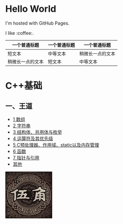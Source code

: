 <!DOCTYPE html>
<html>
<head>
	<meta charset="utf-8">
	<title>XINWUYA</title>
</head>
<body>
<h1>Hello World</h1>
<p>I'm hosted with GitHub Pages.</p>
  <p>I like :coffee:.</p>
</body>
</html>

| 一个普通标题 | 一个普通标题 | 一个普通标题 |
| ------ | ------ | ------ |
| 短文本 | 中等文本 | 稍微长一点的文本 |
| 稍微长一点的文本 | 短文本 | 中等文本 |

# C++基础


## 一、王道
- [1 数组](/王道/1数组/王道_数组.md) 
- [2 字符串](/王道/2字符串/王道_字符串.md)
- [3 结构体、共用体与枚举](/王道/3结构体共用体与枚举/王道_结构体共用体与枚举.md)
- [4 运算符及其优先级](/王道/4运算符及其优先级/王道_运算符及其优先级.md)
- [5 C预处理器、作用域、static以及内存管理](/王道/5C预处理器作用域static以及内存管理/王道_C预处理器作用域static以及内存管理.md)
- [6 函数](/王道/6函数/王道_函数.md)
- [7 指针与引用](/王道/7指针与引用/王道_指针与引用.md)
- [其他](/王道/其他/王道_其他.md)



![头像](https://raw.githubusercontent.com/XINWUYA/xinwuya.github.io/master/image/tx.jpg)